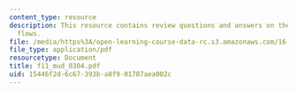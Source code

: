 ```yaml
---
content_type: resource
description: This resource contains review questions and answers on the topic of compressible
  flows.
file: /media/https%3A/open-learning-course-data-rc.s3.amazonaws.com/16-01-unified-engineering-i-ii-iii-iv-fall-2005-spring-2006/15446f2d6c67393ba8f901787aea002c_f11_mud_0304.pdf
file_type: application/pdf
resourcetype: Document
title: f11_mud_0304.pdf
uid: 15446f2d-6c67-393b-a8f9-01787aea002c
---
```

